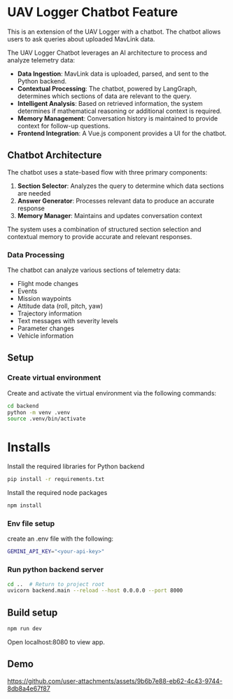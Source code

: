 # UAV Logger Chatbot Feature
This is an extension of the UAV Logger with a chatbot. The chatbot allows users to ask queries about uploaded MavLink data.

The UAV Logger Chatbot leverages an AI architecture to process and analyze telemetry data:

*   **Data Ingestion**: MavLink data is uploaded, parsed, and sent to the Python backend.
*   **Contextual Processing**: The chatbot, powered by LangGraph, determines which sections of data are relevant to the query.
*   **Intelligent Analysis**: Based on retrieved information, the system determines if mathematical reasoning or additional context is required.
*   **Memory Management**: Conversation history is maintained to provide context for follow-up questions.
*   **Frontend Integration**: A Vue.js component provides a UI for the chatbot.

## Chatbot Architecture

The chatbot uses a state-based flow with three primary components:

1. **Section Selector**: Analyzes the query to determine which data sections are needed
2. **Answer Generator**: Processes relevant data to produce an accurate response
3. **Memory Manager**: Maintains and updates conversation context

The system uses a combination of structured section selection and contextual memory to provide accurate and relevant responses.

### Data Processing

The chatbot can analyze various sections of telemetry data:

- Flight mode changes
- Events
- Mission waypoints
- Attitude data (roll, pitch, yaw)
- Trajectory information
- Text messages with severity levels
- Parameter changes
- Vehicle information

## Setup

### Create virtual environment

Create and activate the virtual environment via the following commands:
```bash
cd backend
python -m venv .venv
source .venv/bin/activate
```

# Installs
Install the required libraries for Python backend
```bash
pip install -r requirements.txt
```

Install the required node packages
```bash
npm install
```

### Env file setup
create an .env file with the following:
```bash
GEMINI_API_KEY="<your-api-key>"
```

### Run python backend server

```bash
cd ..  # Return to project root
uvicorn backend.main --reload --host 0.0.0.0 --port 8000
````

## Build setup
```bash
npm run dev
```

Open localhost:8080 to view app.

## Demo
https://github.com/user-attachments/assets/9b6b7e88-eb62-4c43-9744-8db8a4e67f87

